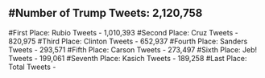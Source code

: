 #Number of Trump Tweets: 2,120,758
---
#First Place: Rubio Tweets - 1,010,393
#Second Place: Cruz Tweets - 820,975
#Third Place: Clinton Tweets - 652,937
#Fourth Place: Sanders Tweets - 293,571
#Fifth Place: Carson Tweets - 273,497
#Sixth Place: Jeb! Tweets - 199,061
#Seventh Place: Kasich Tweets - 189,258
#Last Place: Total Tweets -  
